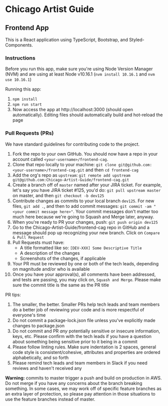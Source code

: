 # Chicago Artist Guide
## Frontend App

This is a React application using TypeScript, Bootstrap, and Styled-Components.

### Instructions

Before you run this app, make sure you're using Node Version Manager (NVM) and are using at least Node v10.16.1 (`nvm install 10.16.1` and `nvm use 10.16.1`)

Running this app:
1. `npm install`
2. `npm run start`
3. Now access the app at http://localhost:3000 (should open automatically). Editing files should automatically build and hot-reload the page

### Pull Requests (PRs)

We have standard guidelines for contributing code to the project. 

1. Fork the repo to your own GitHub. You should now have a repo in your account called `<your-username>/frontend-cag`.
2. Clone that repo locally to your machine: `git clone git@github.com:<your-username>/frontend-cag.git` and then `cd frontend-cag`
3. Add the org's repo as `upstream`: `git remote add upstream git@github.com:Chicago-Artist-Guide/frontend-cag.git`
4. Create a branch off of `master` named after your JIRA ticket. For example, let's say you have JIRA ticket #125, you'd do: `git pull upstream master` on master, and then `git checkout -b dev125`
5. Contribute changes as commits to your local branch `dev125`. For new files, `git add .`, and then to add commit messages: `git commit -am "<your commit message here>"`. Your commit messages don't matter too much here because we're going to Squash and Merge later, anyway. 
6. When you're ready to PR your changes, push: `git push origin dev125`
6. Go to the Chicago-Artist-Guide/frontend-cag repo in GitHub and a message should pop up recognizing your new branch. Click on `Compare & Pull Request`
7. Pull Requests must have:
	- A title formatted like so: `[DEV-XXX] Some Descriptive Title`
	- A description of the changes
	- Screenshots of the changes, if applicable
8. Your PR must be reviewed by one or both of the tech leads, depending on magnitude and/or who is available
9. Once you have your approval(s), all comments have been addressed, and tests are passing, you may click on, `Squash and Merge`. Please make sure the commit title is the same as the PR title

PR tips:
1. The smaller, the better. Smaller PRs help tech leads and team members do a better job of reviewing your code and is more respectful of everyone's time
2. Do not commit a package-lock.json file unless you've explicitly made changes to package.json
3. Do not commit and PR _any_ potentially sensitive or insecure information, keys, etc. Please confirm with the tech leads if you have a question about something being sensitive prior to it being in a commit
4. Please follow linting rules. Make sure indentation is 2 spaces, general code style is consistent/cohesive, attributes and properties are ordered alphabetically, and so forth
5. Please remind tech leads and team members in Slack if you need reviews and haven't received any

**Warning:** commits to master trigger a push and build on production in AWS. Do not merge if you have any concerns about the branch breaking something. In some cases, we may work off of specific feature branches as an extra layer of protection, so please pay attention in those situations to use the feature branches instead of master. 

